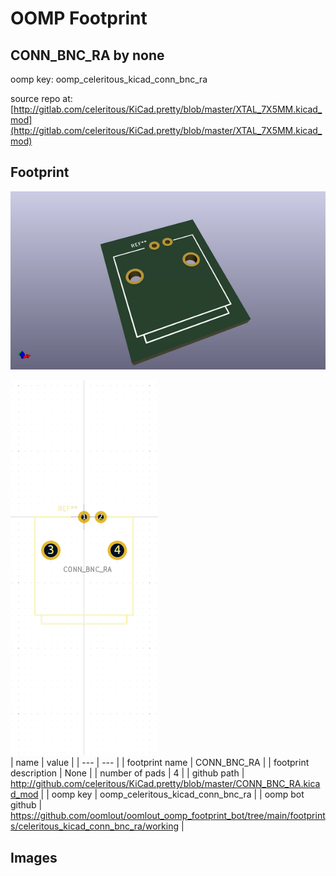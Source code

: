 # OOMP Footprint  
## CONN_BNC_RA  by none  
  
oomp key: oomp_celeritous_kicad_conn_bnc_ra  
  
source repo at: [http://gitlab.com/celeritous/KiCad.pretty/blob/master/XTAL_7X5MM.kicad_mod](http://gitlab.com/celeritous/KiCad.pretty/blob/master/XTAL_7X5MM.kicad_mod)  
## Footprint  
  
[![working_kicad_pcb_3d.png](working_kicad_pcb_3d_600.png)](working_kicad_pcb_3d.png)  
  
[![working.png](working_600.png)](working.png)  
| name | value | 
| --- | --- | 
| footprint name | CONN_BNC_RA | 
| footprint description | None | 
| number of pads | 4 | 
| github path | http://github.com/celeritous/KiCad.pretty/blob/master/CONN_BNC_RA.kicad_mod | 
| oomp key | oomp_celeritous_kicad_conn_bnc_ra | 
| oomp bot github | https://github.com/oomlout/oomlout_oomp_footprint_bot/tree/main/footprints/celeritous_kicad_conn_bnc_ra/working | 
## Images  
